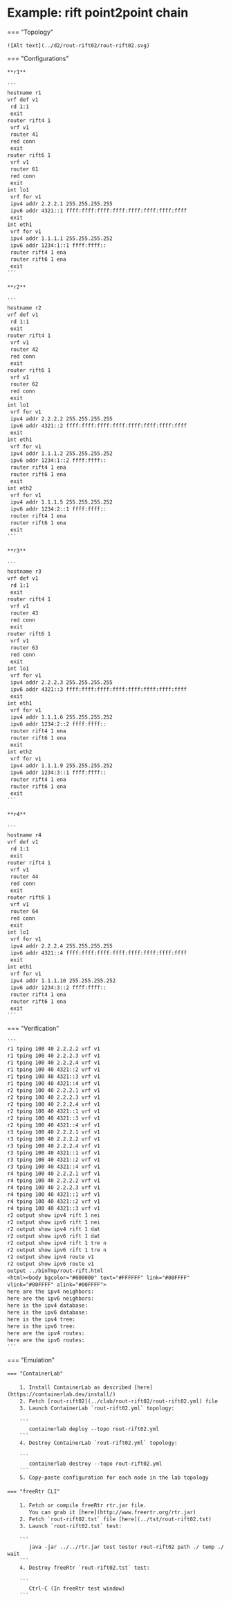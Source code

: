 # Example: rift point2point chain

=== "Topology"

    ![Alt text](../d2/rout-rift02/rout-rift02.svg)

=== "Configurations"

    **r1**

    ```
    hostname r1
    vrf def v1
     rd 1:1
     exit
    router rift4 1
     vrf v1
     router 41
     red conn
     exit
    router rift6 1
     vrf v1
     router 61
     red conn
     exit
    int lo1
     vrf for v1
     ipv4 addr 2.2.2.1 255.255.255.255
     ipv6 addr 4321::1 ffff:ffff:ffff:ffff:ffff:ffff:ffff:ffff
     exit
    int eth1
     vrf for v1
     ipv4 addr 1.1.1.1 255.255.255.252
     ipv6 addr 1234:1::1 ffff:ffff::
     router rift4 1 ena
     router rift6 1 ena
     exit
    ```

    **r2**

    ```
    hostname r2
    vrf def v1
     rd 1:1
     exit
    router rift4 1
     vrf v1
     router 42
     red conn
     exit
    router rift6 1
     vrf v1
     router 62
     red conn
     exit
    int lo1
     vrf for v1
     ipv4 addr 2.2.2.2 255.255.255.255
     ipv6 addr 4321::2 ffff:ffff:ffff:ffff:ffff:ffff:ffff:ffff
     exit
    int eth1
     vrf for v1
     ipv4 addr 1.1.1.2 255.255.255.252
     ipv6 addr 1234:1::2 ffff:ffff::
     router rift4 1 ena
     router rift6 1 ena
     exit
    int eth2
     vrf for v1
     ipv4 addr 1.1.1.5 255.255.255.252
     ipv6 addr 1234:2::1 ffff:ffff::
     router rift4 1 ena
     router rift6 1 ena
     exit
    ```

    **r3**

    ```
    hostname r3
    vrf def v1
     rd 1:1
     exit
    router rift4 1
     vrf v1
     router 43
     red conn
     exit
    router rift6 1
     vrf v1
     router 63
     red conn
     exit
    int lo1
     vrf for v1
     ipv4 addr 2.2.2.3 255.255.255.255
     ipv6 addr 4321::3 ffff:ffff:ffff:ffff:ffff:ffff:ffff:ffff
     exit
    int eth1
     vrf for v1
     ipv4 addr 1.1.1.6 255.255.255.252
     ipv6 addr 1234:2::2 ffff:ffff::
     router rift4 1 ena
     router rift6 1 ena
     exit
    int eth2
     vrf for v1
     ipv4 addr 1.1.1.9 255.255.255.252
     ipv6 addr 1234:3::1 ffff:ffff::
     router rift4 1 ena
     router rift6 1 ena
     exit
    ```

    **r4**

    ```
    hostname r4
    vrf def v1
     rd 1:1
     exit
    router rift4 1
     vrf v1
     router 44
     red conn
     exit
    router rift6 1
     vrf v1
     router 64
     red conn
     exit
    int lo1
     vrf for v1
     ipv4 addr 2.2.2.4 255.255.255.255
     ipv6 addr 4321::4 ffff:ffff:ffff:ffff:ffff:ffff:ffff:ffff
     exit
    int eth1
     vrf for v1
     ipv4 addr 1.1.1.10 255.255.255.252
     ipv6 addr 1234:3::2 ffff:ffff::
     router rift4 1 ena
     router rift6 1 ena
     exit
    ```

=== "Verification"

    ```
    r1 tping 100 40 2.2.2.2 vrf v1
    r1 tping 100 40 2.2.2.3 vrf v1
    r1 tping 100 40 2.2.2.4 vrf v1
    r1 tping 100 40 4321::2 vrf v1
    r1 tping 100 40 4321::3 vrf v1
    r1 tping 100 40 4321::4 vrf v1
    r2 tping 100 40 2.2.2.1 vrf v1
    r2 tping 100 40 2.2.2.3 vrf v1
    r2 tping 100 40 2.2.2.4 vrf v1
    r2 tping 100 40 4321::1 vrf v1
    r2 tping 100 40 4321::3 vrf v1
    r2 tping 100 40 4321::4 vrf v1
    r3 tping 100 40 2.2.2.1 vrf v1
    r3 tping 100 40 2.2.2.2 vrf v1
    r3 tping 100 40 2.2.2.4 vrf v1
    r3 tping 100 40 4321::1 vrf v1
    r3 tping 100 40 4321::2 vrf v1
    r3 tping 100 40 4321::4 vrf v1
    r4 tping 100 40 2.2.2.1 vrf v1
    r4 tping 100 40 2.2.2.2 vrf v1
    r4 tping 100 40 2.2.2.3 vrf v1
    r4 tping 100 40 4321::1 vrf v1
    r4 tping 100 40 4321::2 vrf v1
    r4 tping 100 40 4321::3 vrf v1
    r2 output show ipv4 rift 1 nei
    r2 output show ipv6 rift 1 nei
    r2 output show ipv4 rift 1 dat
    r2 output show ipv6 rift 1 dat
    r2 output show ipv4 rift 1 tre n
    r2 output show ipv6 rift 1 tre n
    r2 output show ipv4 route v1
    r2 output show ipv6 route v1
    output ../binTmp/rout-rift.html
    <html><body bgcolor="#000000" text="#FFFFFF" link="#00FFFF" vlink="#00FFFF" alink="#00FFFF">
    here are the ipv4 neighbors:
    here are the ipv6 neighbors:
    here is the ipv4 database:
    here is the ipv6 database:
    here is the ipv4 tree:
    here is the ipv6 tree:
    here are the ipv4 routes:
    here are the ipv6 routes:
    ```

=== "Emulation"

    === "ContainerLab"

        1. Install ContainerLab as described [here](https://containerlab.dev/install/)  
        2. Fetch [rout-rift02](../clab/rout-rift02/rout-rift02.yml) file  
        3. Launch ContainerLab `rout-rift02.yml` topology:  

        ```
           containerlab deploy --topo rout-rift02.yml  
        ```
        4. Destroy ContainerLab `rout-rift02.yml` topology:  

        ```
           containerlab destroy --topo rout-rift02.yml  
        ```
        5. Copy-paste configuration for each node in the lab topology

    === "freeRtr CLI"

        1. Fetch or compile freeRtr rtr.jar file.  
           You can grab it [here](http://www.freertr.org/rtr.jar)  
        2. Fetch `rout-rift02.tst` file [here](../tst/rout-rift02.tst)  
        3. Launch `rout-rift02.tst` test:  

        ```
           java -jar ../../rtr.jar test tester rout-rift02 path ./ temp ./ wait
        ```
        4. Destroy freeRtr `rout-rift02.tst` test:  

        ```
           Ctrl-C (In freeRtr test window)
        ```

